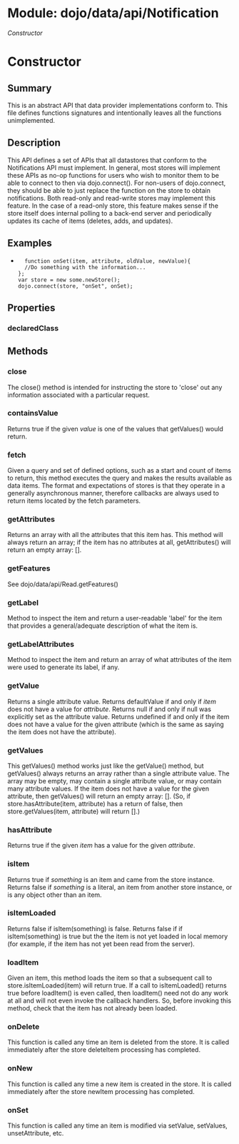 # Module: dojo/data/api/Notification

*Constructor*

# Constructor

## Summary

This is an abstract API that data provider implementations conform to.
This file defines functions signatures and intentionally leaves all the
functions unimplemented.
## Description

This API defines a set of APIs that all datastores that conform to the
Notifications API must implement.  In general, most stores will implement
these APIs as no-op functions for users who wish to monitor them to be able
to connect to then via dojo.connect().  For non-users of dojo.connect,
they should be able to just replace the function on the store to obtain
notifications.  Both read-only and read-write stores may implement
this feature.  In the case of a read-only store, this feature makes sense if
the store itself does internal polling to a back-end server and periodically updates
its cache of items (deletes, adds, and updates).
## Examples

*       function onSet(item, attribute, oldValue, newValue){
        //Do something with the information...
      };
      var store = new some.newStore();
      dojo.connect(store, "onSet", onSet);


## Properties

### declaredClass


## Methods

### close
The close() method is intended for instructing the store to 'close' out
any information associated with a particular request.

### containsValue
Returns true if the given *value* is one of the values that getValues()
would return.

### fetch
Given a query and set of defined options, such as a start and count of items to return,
this method executes the query and makes the results available as data items.
The format and expectations of stores is that they operate in a generally asynchronous
manner, therefore callbacks are always used to return items located by the fetch parameters.

### getAttributes
Returns an array with all the attributes that this item has.  This
method will always return an array; if the item has no attributes
at all, getAttributes() will return an empty array: [].

### getFeatures
See dojo/data/api/Read.getFeatures()

### getLabel
Method to inspect the item and return a user-readable 'label' for the item
that provides a general/adequate description of what the item is.

### getLabelAttributes
Method to inspect the item and return an array of what attributes of the item were used
to generate its label, if any.

### getValue
Returns a single attribute value.
Returns defaultValue if and only if *item* does not have a value for *attribute*.
Returns null if and only if null was explicitly set as the attribute value.
Returns undefined if and only if the item does not have a value for the
given attribute (which is the same as saying the item does not have the attribute).

### getValues
This getValues() method works just like the getValue() method, but getValues()
always returns an array rather than a single attribute value.  The array
may be empty, may contain a single attribute value, or may contain
many attribute values.
If the item does not have a value for the given attribute, then getValues()
will return an empty array: [].  (So, if store.hasAttribute(item, attribute)
has a return of false, then store.getValues(item, attribute) will return [].)

### hasAttribute
Returns true if the given *item* has a value for the given *attribute*.

### isItem
Returns true if *something* is an item and came from the store instance.
Returns false if *something* is a literal, an item from another store instance,
or is any object other than an item.

### isItemLoaded
Returns false if isItem(something) is false.  Returns false if
if isItem(something) is true but the the item is not yet loaded
in local memory (for example, if the item has not yet been read
from the server).

### loadItem
Given an item, this method loads the item so that a subsequent call
to store.isItemLoaded(item) will return true.  If a call to
isItemLoaded() returns true before loadItem() is even called,
then loadItem() need not do any work at all and will not even invoke
the callback handlers.  So, before invoking this method, check that
the item has not already been loaded.

### onDelete
This function is called any time an item is deleted from the store.
It is called immediately after the store deleteItem processing has completed.

### onNew
This function is called any time a new item is created in the store.
It is called immediately after the store newItem processing has completed.

### onSet
This function is called any time an item is modified via setValue, setValues, unsetAttribute, etc.

